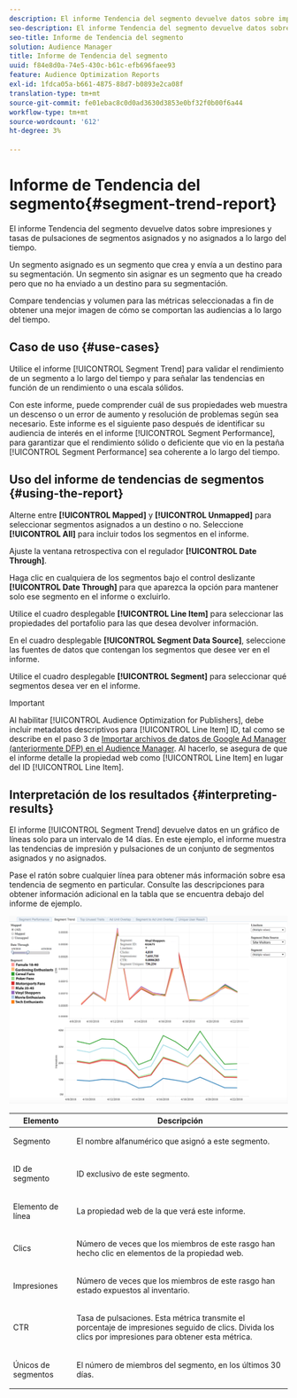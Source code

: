 ```yaml
---
description: El informe Tendencia del segmento devuelve datos sobre impresiones y tasas de pulsaciones de segmentos asignados y no asignados a lo largo del tiempo. Un segmento asignado es un segmento que crea y envía a un destino para su segmentación. Un segmento sin asignar es un segmento que ha creado pero que no ha enviado a un destino para su segmentación. Compare tendencias y volumen para las métricas seleccionadas a fin de obtener una mejor imagen de cómo se comportan las audiencias a lo largo del tiempo.
seo-description: El informe Tendencia del segmento devuelve datos sobre impresiones y tasas de pulsaciones de segmentos asignados y no asignados a lo largo del tiempo. Un segmento asignado es un segmento que crea y envía a un destino para su segmentación. Un segmento sin asignar es un segmento que ha creado pero que no ha enviado a un destino para su segmentación. Compare tendencias y volumen para las métricas seleccionadas a fin de obtener una mejor imagen de cómo se comportan las audiencias a lo largo del tiempo.
seo-title: Informe de Tendencia del segmento
solution: Audience Manager
title: Informe de Tendencia del segmento
uuid: f84e8d0a-74e5-430c-b61c-efb696faee93
feature: Audience Optimization Reports
exl-id: 1fdca05a-b661-4875-88d7-b0893e2ca08f
translation-type: tm+mt
source-git-commit: fe01ebac8c0d0ad3630d3853e0bf32f0b00f6a44
workflow-type: tm+mt
source-wordcount: '612'
ht-degree: 3%

---
```


# Informe de Tendencia del segmento{#segment-trend-report}

El informe Tendencia del segmento devuelve datos sobre impresiones y tasas de pulsaciones de segmentos asignados y no asignados a lo largo del tiempo.

Un segmento asignado es un segmento que crea y envía a un destino para su segmentación. Un segmento sin asignar es un segmento que ha creado pero que no ha enviado a un destino para su segmentación.

Compare tendencias y volumen para las métricas seleccionadas a fin de obtener una mejor imagen de cómo se comportan las audiencias a lo largo del tiempo.

## Caso de uso {#use-cases}

Utilice el informe [!UICONTROL Segment Trend] para validar el rendimiento de un segmento a lo largo del tiempo y para señalar las tendencias en función de un rendimiento o una escala sólidos.

Con este informe, puede comprender cuál de sus propiedades web muestra un descenso o un error de aumento y resolución de problemas según sea necesario. Este informe es el siguiente paso después de identificar su audiencia de interés en el informe [!UICONTROL Segment Performance], para garantizar que el rendimiento sólido o deficiente que vio en la pestaña [!UICONTROL Segment Performance] sea coherente a lo largo del tiempo.

## Uso del informe de tendencias de segmentos {#using-the-report}

Alterne entre **[!UICONTROL Mapped]** y **[!UICONTROL Unmapped]** para seleccionar segmentos asignados a un destino o no. Seleccione **[!UICONTROL All]** para incluir todos los segmentos en el informe.

Ajuste la ventana retrospectiva con el regulador **[!UICONTROL Date Through]**.

Haga clic en cualquiera de los segmentos bajo el control deslizante **[!UICONTROL Date Through]** para que aparezca la opción para mantener solo ese segmento en el informe o excluirlo.

Utilice el cuadro desplegable **[!UICONTROL Line Item]** para seleccionar las propiedades del portafolio para las que desea devolver información.

En el cuadro desplegable **[!UICONTROL Segment Data Source]**, seleccione las fuentes de datos que contengan los segmentos que desee ver en el informe.

Utilice el cuadro desplegable **[!UICONTROL Segment]** para seleccionar qué segmentos desea ver en el informe.

>[!IMPORTANT]
>
>Al habilitar [!UICONTROL Audience Optimization for Publishers], debe incluir metadatos descriptivos para [!UICONTROL Line Item] ID, tal como se describe en el paso 3 de [Importar archivos de datos de Google Ad Manager (anteriormente DFP) en el Audience Manager](../../../reporting/audience-optimization-reports/aor-publishers/import-dfp.md). Al hacerlo, se asegura de que el informe detalle la propiedad web como [!UICONTROL Line Item] en lugar del ID [!UICONTROL Line Item].

## Interpretación de los resultados {#interpreting-results}

El informe [!UICONTROL Segment Trend] devuelve datos en un gráfico de líneas solo para un intervalo de 14 días. En este ejemplo, el informe muestra las tendencias de impresión y pulsaciones de un conjunto de segmentos asignados y no asignados.

Pase el ratón sobre cualquier línea para obtener más información sobre esa tendencia de segmento en particular. Consulte las descripciones para obtener información adicional en la tabla que se encuentra debajo del informe de ejemplo.

![](assets/publisher_segment_trend.png)

<table id="table_AFE2540583C34835B04584693ADFD26A"> 
 <thead> 
  <tr> 
   <th colname="col1" class="entry"> Elemento </th> 
   <th colname="col2" class="entry"> Descripción </th> 
  </tr>
 </thead>
 <tbody> 
  <tr> 
   <td colname="col1"> <p><span class="wintitle"> Segmento</span> </p> </td> 
   <td colname="col2"> <p>El nombre alfanumérico que asignó a este segmento. </p> </td> 
  </tr> 
  <tr> 
   <td colname="col1"> <p><span class="wintitle"> ID de segmento</span> </p> </td> 
   <td colname="col2"> <p>ID exclusivo de este segmento. </p> </td> 
  </tr> 
  <tr> 
   <td colname="col1"> <p><span class="wintitle"> Elemento de línea</span> </p> </td> 
   <td colname="col2"> <p>La propiedad web de la que verá este informe. </p> </td> 
  </tr> 
  <tr> 
   <td colname="col1"> <p><span class="wintitle"> Clics</span> </p> </td> 
   <td colname="col2"> <p>Número de veces que los miembros de este rasgo han hecho clic en elementos de la propiedad web. </p> </td> 
  </tr> 
  <tr> 
   <td colname="col1"> <p><span class="wintitle"> Impresiones</span> </p> </td> 
   <td colname="col2"> <p>Número de veces que los miembros de este rasgo han estado expuestos al inventario. </p> </td> 
  </tr> 
  <tr> 
   <td colname="col1"> <p><span class="wintitle"> CTR</span> </p> </td> 
   <td colname="col2"> <p>Tasa de pulsaciones. Esta métrica transmite el porcentaje de impresiones seguido de clics. Divida los clics por impresiones para obtener esta métrica. </p> </td> 
  </tr> 
  <tr> 
   <td colname="col1"> <p><span class="wintitle"> Únicos de segmentos</span> </p> </td> 
   <td colname="col2"> <p>El número de miembros del segmento, en los últimos 30 días. </p> </td> 
  </tr> 
 </tbody> 
</table>
